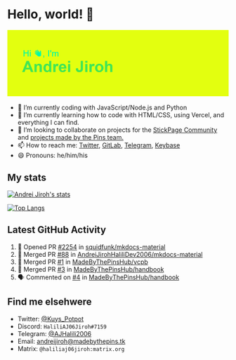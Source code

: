 # Hello, world! 👋

![](https://raw.githubusercontent.com/AndreiJirohHaliliDev2006/AndreiJirohHaliliDev2006/master/header.png)

- 🔭 I’m currently coding with JavaScript/Node.js and Python
- 🌱 I’m currently learning how to code with HTML/CSS, using Vercel, and everything I can find.
- 👯 I’m looking to collaborate on projects for the [StickPage Community](https://github.com/StickPage-Community) and [projects made by the Pins team.](https://github.com/MadeByThePinsHub)
- 📫 How to reach me: [Twitter](https://twitter.com/Kuys_Potpot), [GitLab](https://www.gitlab.com/AndreiJirohHaliliDev2006), [Telegram](https://t.me/AJHalili2006), [Keybase](https://keybase.io/ajhalilidev06)
- 😄 Pronouns: he/him/his

## My stats

[![Andrei Jiroh's stats](https://gh-readme-stats-thepinsteam.vercel.app/api?username=AndreiJirohHaliliDev2006&count_private=true&include_all_commits=true)](https://github.com/anuraghazra/github-readme-stats)

[![Top Langs](https://gh-readme-stats-thepinsteam.vercel.app/api/top-langs/?username=AndreiJirohHaliliDev2006&layout=compact)](https://github.com/anuraghazra/github-readme-stats)

## Latest GitHub Activity

<!--START_SECTION:activity-->
1. 💪 Opened PR [#2254](https://github.com/squidfunk/mkdocs-material/pull/2254) in [squidfunk/mkdocs-material](https://github.com/squidfunk/mkdocs-material)
2. 🎉 Merged PR [#88](https://github.com/AndreiJirohHaliliDev2006/mkdocs-material/pull/88) in [AndreiJirohHaliliDev2006/mkdocs-material](https://github.com/AndreiJirohHaliliDev2006/mkdocs-material)
3. 🎉 Merged PR [#1](https://github.com/MadeByThePinsHub/vcpb/pull/1) in [MadeByThePinsHub/vcpb](https://github.com/MadeByThePinsHub/vcpb)
4. 🎉 Merged PR [#3](https://github.com/MadeByThePinsHub/handbook/pull/3) in [MadeByThePinsHub/handbook](https://github.com/MadeByThePinsHub/handbook)
5. 🗣 Commented on [#4](https://github.com/MadeByThePinsHub/handbook/issues/4) in [MadeByThePinsHub/handbook](https://github.com/MadeByThePinsHub/handbook)
<!--END_SECTION:activity-->

## Find me elsehwere

* Twitter: [@Kuys_Potpot](https://twitter.com)
* Discord: `HaliliAJ06Jiroh#7159`
* Telegram: [@AJHalili2006](https://telegram.dog/AJHalili2006)
* Email: <andreijiroh@madebythepins.tk>
* Matrix: `@haliliaj06jiroh:matrix.org`

